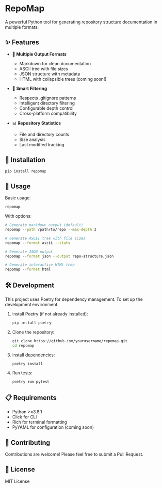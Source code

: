 # RepoMap

A powerful Python tool for generating repository structure documentation in multiple formats.

## ✨ Features

- 📝 **Multiple Output Formats**
  - Markdown for clean documentation
  - ASCII tree with file sizes
  - JSON structure with metadata
  - HTML with collapsible trees (coming soon!)

- 🎯 **Smart Filtering**
  - Respects .gitignore patterns
  - Intelligent directory filtering
  - Configurable depth control
  - Cross-platform compatibility

- 📊 **Repository Statistics**
  - File and directory counts
  - Size analysis
  - Last modified tracking

## 🚀 Installation

```bash
pip install repomap
```

## 📖 Usage

Basic usage:
```bash
repomap
```

With options:
```bash
# Generate markdown output (default)
repomap --path /path/to/repo --max-depth 3

# Generate ASCII tree with file sizes
repomap --format ascii --stats

# Generate JSON output
repomap --format json --output repo-structure.json

# Generate interactive HTML tree
repomap --format html
```

## 🛠️ Development

This project uses Poetry for dependency management. To set up the development environment:

1. Install Poetry (if not already installed):
   ```bash
   pip install poetry
   ```

2. Clone the repository:
   ```bash
   git clone https://github.com/yourusername/repomap.git
   cd repomap
   ```

3. Install dependencies:
   ```bash
   poetry install
   ```

4. Run tests:
   ```bash
   poetry run pytest
   ```

## 📋 Requirements

- Python >=3.8.1
- Click for CLI
- Rich for terminal formatting
- PyYAML for configuration (coming soon)

## 🤝 Contributing

Contributions are welcome! Please feel free to submit a Pull Request.

## 📄 License

MIT License

